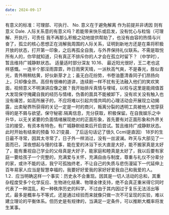 ```yaml
---
date: 2024-09-17
---
```


有意义的标准：可理部、可执行、
No.
意义在于避免解离
作为前提并非诱因
则有意义
Dale.
人际关系意的有意义吗？若能带来快乐或启发，没有忧心与粒恼（可理解、开执行，可责任
我不再那么积极之动地提供帮助了，也没有由容的热情与兴奋了，孤立的核心思想正在消解我周围的人际关系，证明到新地方还是在乘将积极开放的状态，打开第一印象，之后再孤全自我，与外界保持礼仪联系。不需是取悦所有人的，你早就知道，只有真正不排斥你的人才会在孤立时留下？（中学时），暂且维持广城静默状态。
适量适时部分深友
10.16、
最近阳光很好，王二老也这样感慨。一连半个那淫雨霏霏，昨日雨霁天晴，一派秋高气爽，不是春光，胜似青光，青外稍稍枯黄，好伙新芽才上；虽无白花纷势，书卷油墨清香同子们昂扬向上，只却像全昂。高但有很棒的道讲，连续剧一样不扰有无法融入他们的笑欢笑面，视频意义不明演讲应像之据？我开始排斥真情与埋域，以校与这里是能阈值首大发现保守掩藏自我的经历与情绪，伪善的面具不能被卸下，没有欢关没有触入也没有痛苦，如高所展子的，不应将难以引起共情共鸣的心理活动会开展现立动揭露，出卖秘界所获得的关记一定是一时的商兴，叛离分裂的透明工具被他人觉穿获得的是不屑与欲望。保守秘密.隔离信息，充分获取，积极保留。在自我娱乐之中升华，以无关紧要的负面情绪展现绝对的正面形象，首先要有对正面形象和外界关注的接受，有资本有特色，有广城静默结束后开启尝试。暂且维持广成静默状态。此时开始有结束的预备
10.21变晨．
了后运句话记了很久
Ccml是直因）
18岁的生日最不寻常，因其太寻常了，日子外一样消过，没有一丝波澜。昨天与大部见了一面而已，深夜想起与慢的往事，能在爱的沐浴下长大直是大好，能不搬家真是太好了，能有重视自己学业的父母真是大好子，能家庭和睦真是太好了，我以后要有家庭一要给孩子一个完整的，充满爱与关怀，充满自由与制度，尊重与礼仪不分辈分的家，或许不能的话，我宁可孤独终老，不让自己的失质与悲伤漫延下一代延伸上百年易家人应当是智慧幸福的，我要好好爱我的家好好爱我自己和我爱的人。
1.2．应当明确这样一个事实：历史永不会重现。因其是一切人活动的总和，其重杂程度受多个化学反应、生物进化结果、物理金律支持，绝不会真正重米得它同时代表了一种混乱，和一种秩序历史的科学，不过由于其内因过于复乐无法活出等式，最多是概率与不等式，还是通过经验而来就像只做一次不可呈现的实验，难以建立理论的平衡体系。但历史是有规律的，当满足一定条件，可以推断大概率将发生某事。
